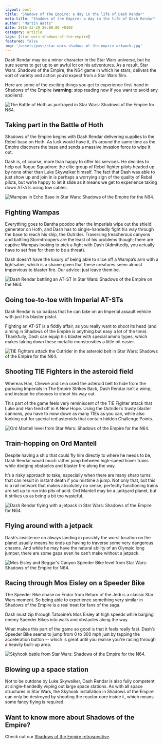 ```yaml
---
layout: post
title: "Shadows of the Empire: a day in the life of Dash Rendar"
meta-title: "Shadows of the Empire: a day in the life of Dash Rendar"
author: "Martin Watts"
date: 2016-12-20 20:00:00 +0100
category: article
tags: [star-wars-shadows-of-the-empire]
featured: false
img: '/assets/post/star-wars-shadows-of-the-empire-artwork.jpg'
---
```

Dash Rendar may be a minor character in the Star Wars universe, but he sure seems to get up to an awful lot on his adventures. As a result, Star Wars: Shadows of the Empire, the N64 game in which he stars, delivers the sort of variety and action you’d expect from a Star Wars film.

Here are some of the exciting things you get to experience first-hand in Shadows of the Empire (**warning:** stop reading now if you want to avoid any spoilers):

![The Battle of Hoth as portrayed in Star Wars: Shadows of the Empire for N64.](/assets/post/star-wars-shadows-of-the-empire-n64-battle-of-hoth.jpg)

## Taking part in the Battle of Hoth

Shadows of the Empire begins with Dash Rendar delivering supplies to the Rebel base on Hoth. As luck would have it, it’s around the same time as the Empire discovers the base and sends a massive invasion force to wipe it out.

Dash is, of course, more than happy to offer his services. He decides to help out Rogue Squadron: the elite group of Rebel fighter pilots headed up by none other than Luke Skywalker himself. The fact that Dash was able to just show up and join in is perhaps a worrying sign of the quality of Rebel pilots, but we’re happy to let it slide as it means we get to experience taking down AT-ATs using tow cables.

![Wampas in Echo Base in Star Wars: Shadows of the Empire for the N64.](/assets/post/star-wars-shadows-of-the-empire-n64-wampas.jpg)

## Fighting Wampas

Everything goes to Bantha poodoo after the Imperials wipe out the shield generator on Hoth, and Dash has to single-handedly fight his way through the base to reach his ship, the Outrider. Traversing treacherous canyons and battling Stormtroopers are the least of his problems though; there are captive Wampas looking to pick a fight with Dash (Admittedly, you actually have to set free for them to be a threat).

Dash doesn’t have the luxury of being able to slice off a Wampa’s arm with a lightsaber, which is a shame given that these creatures seem almost impervious to blaster fire. Our advice: just leave them be.

![Dash Rendar battling an AT-ST in Star Wars: Shadows of the Empire on the N64.](/assets/post/star-wars-shadows-of-the-empire-n64-at-st-battle.jpg)

## Going toe-to-toe with Imperial AT-STs

Dash Rendar is so badass that he can take on an Imperial assault vehicle with just his blaster pistol.

Fighting an AT-ST is a fiddly affair, as you really want to shoot its head (and aiming in Shadows of the Empire is anything but easy a lot of the time). Thankfully, Dash can equip his blaster with special ammo types, which makes taking down these metallic monstrosities a little bit easier.

![TIE Fighters attack the Outrider in the asteroid belt in Star Wars: Shadows of the Empire for the N64.](/assets/post/star-wars-shadows-of-the-empire-n64-asteroid-belt.jpg)

## Shooting TIE Fighters in the asteroid field

Whereas Han, Chewie and Leia used the asteroid belt to hide from the pursuing Imperials in The Empire Strikes Back, Dash Rendar isn’t a wimp, and instead he chooses to shoot his way out.

This part of the game feels very reminiscent of the TIE Fighter attack that Luke and Han fend off in A New Hope. Using the Outrider’s trusty blaster cannons, you have to mow down as many TIEs as you can, while also looking out for special red asteroids that contain hidden Challenge Points.

![Ord Mantell level from Star Wars: Shadows of the Empire for the N64.](/assets/post/star-wars-shadows-of-the-empire-n64-ord-mantell.jpg)

## Train-hopping on Ord Mantell

Despite having a ship that could fly him directly to where he needs to be, Dash Rendar would much rather jump between high-speed hover trains while dodging obstacles and blaster fire along the way.

It’s a risky approach to take, especially when there are many sharp turns that can result in instant death if you mistime a jump. Not only that, but this is a rail network that makes absolutely no sense; perfectly functioning trains are set up to run into pits of acid. Ord Mantell may be a junkyard planet, but it strikes us as being a bit too wasteful.

![Dash Rendar flying with a jetpack in Star Wars: Shadows of the Empire for N64.](/assets/post/star-wars-shadows-of-the-empire-n64-jetpack.jpg)

## Flying around with a jetpack

Dash’s insistence on always landing in possibly the worst location on the planet usually means he ends up having to traverse some very dangerous chasms. And while he may have the natural ability of an Olympic long jumper, there are some gaps even he can’t make without a jetpack.

![Mos Eisley and Beggar's Canyon Speeder Bike level from Star Wars: Shadows of the Empire for N64.](/assets/post/star-wars-shadows-of-the-empire-n64-speeder-bike.jpg)

## Racing through Mos Eisley on a Speeder Bike

The Speeder Bike chase on Endor from Return of the Jedi is a classic Star Wars moment. So being able to experience something very similar in Shadows of the Empire is a real treat for fans of the saga.

Dash must zip through Tatooine’s Mos Eisley at high speeds while barging enemy Speeder Bikes into walls and obstacles along the way.

What makes this part of the game so good is that it feels really fast. Dash’s Speeder Bike seems to jump from 0 to 300 mph just by tapping the acceleration button -- which is great until you realise you're racing through a heavily built-up area.

![Skyhook battle from Star Wars: Shadows of the Empire for the N64.](/assets/post/star-wars-shadows-of-the-empire-n64-skyhook-battle.jpg)

## Blowing up a space station

Not to be outdone by Luke Skywalker, Dash Rendar is also fully competent at single-handedly wiping out large space stations. As with all space structures in Star Wars, the Skyhook installation in Shadows of the Empire can only be destroyed by shooting the reactor core inside it, which means some fancy flying is required.

## Want to know more about Shadows of the Empire?
Check out our [Shadows of the Empire retrospective](/article/2016/12/19/shadows-of-the-empire-a-star-wars-story.html).
